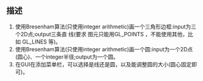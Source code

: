 ## 描述
1. 使用Bresenham算法(只使用integer arithmetic)画一个三角形边框:input为三个2D点;output三条直 线(要求 图元只能用GL_POINTS ，不能使用其他，比如 GL_LINES 等)。  
2. 使用Bresenham算法(只使用integer arithmetic)画一个圆:input为一个2D点(圆心)、一个integer半径;output为一个圆。  
3. 在GUI在添加菜单栏，可以选择是线还是圆，以及能调整圆的大小(圆心固定即可)。  
